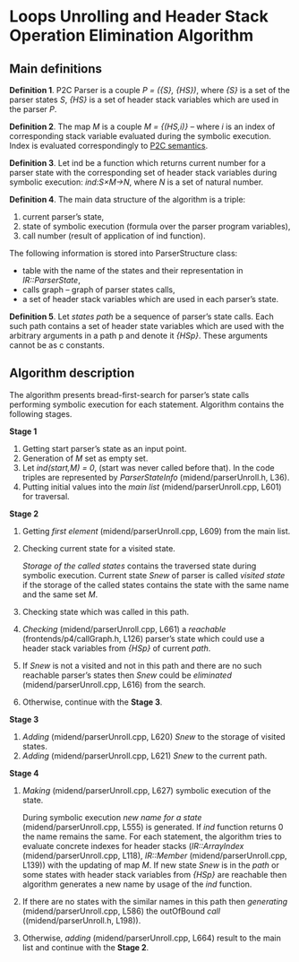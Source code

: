 # Loops Unrolling and Header Stack Operation Elimination Algorithm

## Main definitions

**Definition 1**.
P2C Parser is a couple *P = ({S}, {HS})*, where *{S}* is a set of the parser states *S*,
*{HS}* is a set of header stack variables which are used in the parser *P*.

**Definition 2**.
The map *M* is a couple *M = {(HS,i)}* – where *i* is an index of corresponding stack variable evaluated during the symbolic execution. 
Index is evaluated correspondingly to [P2C semantics](https://p4.org/p4-spec/docs/P4-16-v1.2.1.html#sec-header-stacks).

**Definition 3**.
Let ind be a function which returns current number for a parser state with the corresponding set of header stack variables during symbolic execution: *ind:S×M→N*, where *N* is a set of natural number. 

**Definition 4**.
The main data structure of the algorithm is a triple:
1.  current parser’s state, 
2.  state of symbolic execution (formula over the parser program variables),
3.  call number (result of application of ind function). 

The following information is stored into ParserStructure class:
*   table with the name of the states and their representation in *IR::ParserState*,
*   calls graph – graph of parser states calls,
*   a set of header stack variables which are used in each parser’s state.

**Definition 5**.
Let *states path* be a sequence of parser’s state calls. Each such path contains a set of header state variables which are used with the arbitrary arguments in a path p and denote it *{HSp}*. These arguments cannot be as c constants.

## Algorithm description

The algorithm presents bread-first-search for parser’s state calls performing symbolic execution for each statement. 
Algorithm contains the following stages. 

**Stage 1** 
1.  Getting start parser’s state as an input point.   
2.  Generation of *M* set as empty set. 
3.	Let *ind(start,M) = 0*,  (start was never called before that). 
    In the code triples are represented by *ParserStateInfo* (midend/parserUnroll.h, L36). 
4.  Putting initial values into the *main list* (midend/parserUnroll.cpp, L601) for traversal.

**Stage 2** 
1.  Getting *first element* (midend/parserUnroll.cpp, L609) from the main list.
2.  Checking current state for a visited state. 

    *Storage of the called states* contains the traversed state during symbolic execution.
    Current state *Snew* of parser is called *visited state* if the storage of the called states contains the state with the same name and the same set *M*.
 
3.	Checking state which was called in this path.
4.	*Checking* (midend/parserUnroll.cpp, L661) a *reachable* (frontends/p4/callGraph.h, L126) parser’s state which could use a header stack variables from *{HSp}* of current *path*. 
5.	If *Snew* is not a visited and not in this path and there are no such reachable parser’s states then *Snew* could be *eliminated* (midend/parserUnroll.cpp, L616) from the search. 
6.	Otherwise, continue with the **Stage 3**.

**Stage 3**
1.	*Adding* (midend/parserUnroll.cpp, L620) *Snew* to the storage of visited states. 
2.	*Adding* (midend/parserUnroll.cpp, L621) *Snew* to the current path.

**Stage 4**
1.	*Making* (midend/parserUnroll.cpp, L627) symbolic execution of the state.

    During symbolic execution *new name for a state* (midend/parserUnroll.cpp, L555) is generated. 
    If *ind* function returns 0 the name remains the same. For each statement, the algorithm tries to evaluate concrete indexes for header stacks (*IR::ArrayIndex* (midend/parserUnroll.cpp, L118), *IR::Member* (midend/parserUnroll.cpp, L139)) with the updating of map *M*. If new state *Snew* is in the *path* or some states with header stack variables from *{HSp}* are reachable then algorithm generates a new name by usage of the *ind* function. 

2.	If there are no states with the similar names in this path then *generating* (midend/parserUnroll.cpp, L586) the outOfBound *call* ((midend/parserUnroll.h, L198)). 
3.	Otherwise, *adding* (midend/parserUnroll.cpp, L664) result to the main list and continue with the **Stage 2**. 
